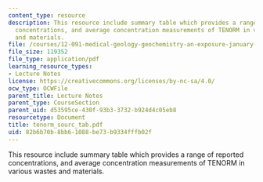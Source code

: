 ```yaml
---
content_type: resource
description: This resource include summary table which provides a range of reported
  concentrations, and average concentration measurements of TENORM in various wastes
  and materials.
file: /courses/12-091-medical-geology-geochemistry-an-exposure-january-iap-2006/82b6b70b8bb61088be73b9334fffb02f_tenorm_sourc_tab.pdf
file_size: 119352
file_type: application/pdf
learning_resource_types:
- Lecture Notes
license: https://creativecommons.org/licenses/by-nc-sa/4.0/
ocw_type: OCWFile
parent_title: Lecture Notes
parent_type: CourseSection
parent_uid: d53595ce-430f-93b3-3732-b924d4c05eb8
resourcetype: Document
title: tenorm_sourc_tab.pdf
uid: 82b6b70b-8bb6-1088-be73-b9334fffb02f
---
```

This resource include summary table which provides a range of reported concentrations, and average concentration measurements of TENORM in various wastes and materials.